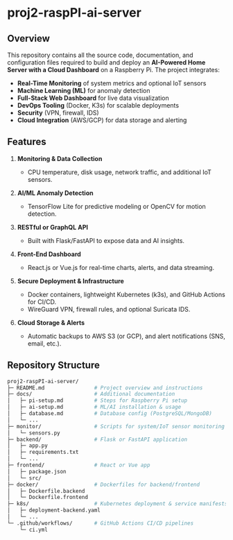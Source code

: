 # proj2-raspPI-ai-server


## Overview
This repository contains all the source code, documentation, and configuration files required to build and deploy an **AI-Powered Home Server with a Cloud Dashboard** on a Raspberry Pi. The project integrates:
- **Real-Time Monitoring** of system metrics and optional IoT sensors
- **Machine Learning (ML)** for anomaly detection
- **Full-Stack Web Dashboard** for live data visualization
- **DevOps Tooling** (Docker, K3s) for scalable deployments
- **Security** (VPN, firewall, IDS)
- **Cloud Integration** (AWS/GCP) for data storage and alerting

## Features
1. **Monitoring & Data Collection**  
   - CPU temperature, disk usage, network traffic, and additional IoT sensors.

2. **AI/ML Anomaly Detection**  
   - TensorFlow Lite for predictive modeling or OpenCV for motion detection.

3. **RESTful or GraphQL API**  
   - Built with Flask/FastAPI to expose data and AI insights.

4. **Front-End Dashboard**  
   - React.js or Vue.js for real-time charts, alerts, and data streaming.

5. **Secure Deployment & Infrastructure**  
   - Docker containers, lightweight Kubernetes (k3s), and GitHub Actions for CI/CD.
   - WireGuard VPN, firewall rules, and optional Suricata IDS.

6. **Cloud Storage & Alerts**  
   - Automatic backups to AWS S3 (or GCP), and alert notifications (SNS, email, etc.).

## Repository Structure

```bash
proj2-raspPI-ai-server/
├─ README.md                # Project overview and instructions
├─ docs/                    # Additional documentation
│   ├─ pi-setup.md          # Steps for Raspberry Pi setup
│   ├─ ai-setup.md          # ML/AI installation & usage
│   ├─ database.md          # Database config (PostgreSQL/MongoDB)
│   └─ ...
├─ monitor/                 # Scripts for system/IoT sensor monitoring
│   └─ sensors.py
├─ backend/                 # Flask or FastAPI application
│   ├─ app.py
│   ├─ requirements.txt
│   └─ ...
├─ frontend/                # React or Vue app
│   ├─ package.json
│   └─ src/
├─ docker/                  # Dockerfiles for backend/frontend
│   ├─ Dockerfile.backend
│   └─ Dockerfile.frontend
├─ k8s/                     # Kubernetes deployment & service manifests
│   ├─ deployment-backend.yaml
│   └─ ...
└─ .github/workflows/       # GitHub Actions CI/CD pipelines
    └─ ci.yml
